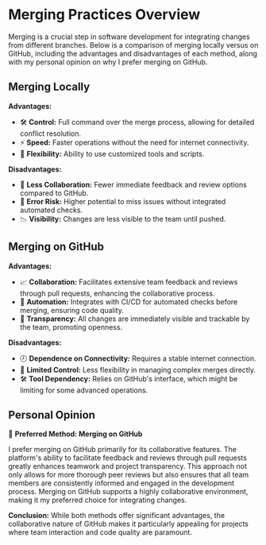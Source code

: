 # Merging Practices Overview

Merging is a crucial step in software development for integrating changes from different branches. Below is a comparison of merging locally versus on GitHub, including the advantages and disadvantages of each method, along with my personal opinion on why I prefer merging on GitHub.

## Merging Locally
**Advantages:**
- 🛠️ **Control:** Full command over the merge process, allowing for detailed conflict resolution.
- ⚡ **Speed:** Faster operations without the need for internet connectivity.
- 🔄 **Flexibility:** Ability to use customized tools and scripts.

**Disadvantages:**
- 👥 **Less Collaboration:** Fewer immediate feedback and review options compared to GitHub.
- 🐞 **Error Risk:** Higher potential to miss issues without integrated automated checks.
- 📉 **Visibility:** Changes are less visible to the team until pushed.

## Merging on GitHub
**Advantages:**
- 📈 **Collaboration:** Facilitates extensive team feedback and reviews through pull requests, enhancing the collaborative process.
- 🤖 **Automation:** Integrates with CI/CD for automated checks before merging, ensuring code quality.
- 👀 **Transparency:** All changes are immediately visible and trackable by the team, promoting openness.

**Disadvantages:**
- 🕗 **Dependence on Connectivity:** Requires a stable internet connection.
- 🧰 **Limited Control:** Less flexibility in managing complex merges directly.
- 🛠️ **Tool Dependency:** Relies on GitHub's interface, which might be limiting for some advanced operations.

## Personal Opinion

🚀 **Preferred Method: Merging on GitHub**

I prefer merging on GitHub primarily for its collaborative features. The platform's ability to facilitate feedback and reviews through pull requests greatly enhances teamwork and project transparency. This approach not only allows for more thorough peer reviews but also ensures that all team members are consistently informed and engaged in the development process. Merging on GitHub supports a highly collaborative environment, making it my preferred choice for integrating changes.

**Conclusion:**
While both methods offer significant advantages, the collaborative nature of GitHub makes it particularly appealing for projects where team interaction and code quality are paramount.

